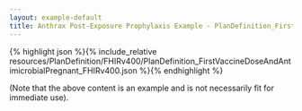 ```yaml
---
layout: example-default
title: Anthrax Post-Exposure Prophylaxis Example - PlanDefinition_FirstVaccineDoseAndAntimicrobialPregnant_FHIRv400.
---
```


{% highlight json %}{% include_relative resources/PlanDefinition/FHIRv400/PlanDefinition_FirstVaccineDoseAndAntimicrobialPregnant_FHIRv400.json %}{% endhighlight %}

(Note that the above content is an example and is not necessarily fit for immediate use).
